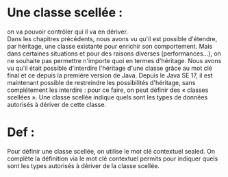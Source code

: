 # Une classe scellée :
on va pouvoir contrôler qui il va en dériver.   
Dans les chapitres précédents, nous avons vu qu'il est possible d'étendre, par héritage, une classe existante pour
enrichir son comportement. Mais dans certaines situations et pour des raisons diverses (performances...), on ne souhaite
 pas permettre n'importe quoi en termes d'héritage. Nous avons vu qu'il était possible
d'interdire l'héritage d'une classe grâce au mot clé final et ce depuis la première version de Java.
Depuis le Java SE 17, il est maintenant possible de restreindre les possibilités d'héritage, sans complétement les
interdire : pour ce faire, on peut définir des
« classes scellées ». Une classe scellée indique quels sont les types de données autorisés à dériver de cette classe.

# Def :
Pour définir une classe scellée, on utilise le mot clé contextuel sealed. On complète la définition via le mot clé
 contextuel permits pour indiquer quels sont les types autorisés à dériver de la classe scellée.